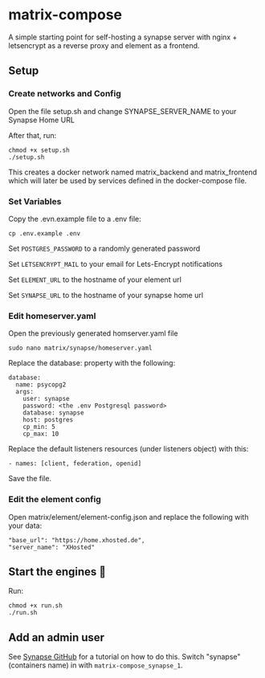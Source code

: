 # matrix-compose
A simple starting point for self-hosting a synapse server with nginx + letsencrypt as a reverse proxy and element as a frontend.

## Setup
### Create networks and Config
Open the file setup.sh and change SYNAPSE_SERVER_NAME to your Synapse Home URL

After that, run:

```
chmod +x setup.sh
./setup.sh
```

This creates a docker network named matrix_backend and matrix_frontend which will later be used by services defined in the docker-compose file.

### Set Variables
Copy the .evn.example file to a .env file:
```
cp .env.example .env
```
Set `POSTGRES_PASSWORD` to a randomly generated password

Set `LETSENCRYPT_MAIL` to your email for Lets-Encrypt notifications

Set `ELEMENT_URL` to the hostname of your element url

Set `SYNAPSE_URL` to the hostname of your synapse home url

### Edit homeserver.yaml
Open the previously generated homserver.yaml file

```
sudo nano matrix/synapse/homeserver.yaml
```
Replace the database: property with the following:
```
database:
  name: psycopg2
  args:
    user: synapse
    password: <the .env Postgresql password>
    database: synapse
    host: postgres
    cp_min: 5
    cp_max: 10
```
Replace the default listeners resources (under listeners object) with this:
```
- names: [client, federation, openid]
```
Save the file.

### Edit the element config
Open matrix/element/element-config.json and replace the following with your data:
```
"base_url": "https://home.xhosted.de",
"server_name": "XHosted"
```

## Start the engines 🚂
Run:
```
chmod +x run.sh
./run.sh
```

## Add an admin user
See [Synapse GitHub](https://github.com/matrix-org/synapse/tree/develop/docker#generating-an-admin-user) for a tutorial on how to do this. Switch "synapse" (containers name) in with `matrix-compose_synapse_1`.